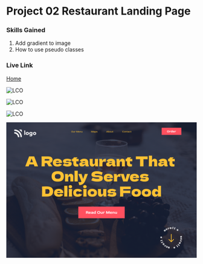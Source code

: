# Project 02 Restaurant Landing Page

### Skills Gained
1. Add gradient to image
2. How to use pseudo classes

### Live Link
[Home](https://restaurant02.netlify.app/)

![LCO](https://img.shields.io/badge/Ineuron-LCO-blue)

![LCO](https://img.shields.io/badge/FullStackJSBootCamp-HiteshChoudhary-yellow)

![LCO](https://img.shields.io/badge/Web--Development-Kedar-orange)

![HomePage](2.png)